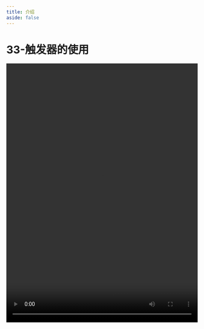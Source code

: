 ```yaml
---
title: 介绍
aside: false
---
```


# 33-触发器的使用

<video autoplay src="http://qn.chinavanes.com/mysql/33-mysql%E4%B8%AD%E8%A7%A6%E5%8F%91%E5%99%A8%E7%9A%84%E4%BD%BF%E7%94%A8.mp4" controls controlsList="nodownload" width="100%" height="680"/>

触发器（TRIGGER）是一种存储在数据库中的特殊类型的程序，当特定事件（如 INSERT, UPDATE, DELETE）发生时自动执行。触发器常用于实现复杂的业务规则、数据验证、审计或自动维护关联表间的数据一致性。通过触发器，可以自动化响应数据库中的数据变化，无需外部程序干预。
